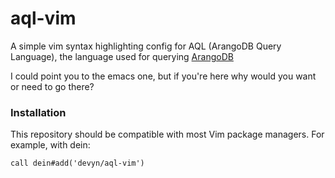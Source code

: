 # aql-vim
A simple vim syntax highlighting config for AQL (ArangoDB Query Language), the language used for querying [ArangoDB](http://www.arangodb.com)

I could point you to the emacs one, but if you're here why would you want or need to go there?

### Installation

This repository should be compatible with most Vim package managers. For example, with dein:

```vim
call dein#add('devyn/aql-vim')
```
